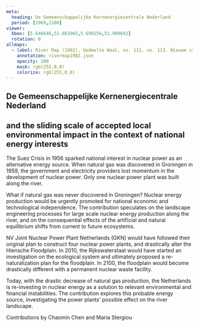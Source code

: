 ```yaml
---
meta:
  heading: De Gemeenschappelijke Kernenergiecentrale Nederland
  period: [1969,2100]
viewer:
  bbox: [5.648646,51.883965,5.690256,51.909642]
  rotation: 0
allmaps:
  - label: River Map (1982), Gedeelte Waal, no. 112, no. 113. Nieuwe stijl, 2023. Scale 1:5,000. The Berlage. Based on River Map Gedeelte Waal, no.112, no. 113. Nieuwe stijl, 1982. Photographs of film projections. Scale 1:5,000. Nationaal Archief, Den Haag.
    annotation: rivermap1982.json
    opacity: 100
    mask: rgb(255,0,0)
    colorize: rgb(255,0,0)
---
```


## De Gemeenschappelijke Kernenergiecentrale Nederland

## and the sliding scale of accepted local environmental impact in the context of national energy interests

The Suez Crisis in 1956 sparked national interest in nuclear power as an alternative energy source. When natural gas was discovered in Groningen in 1959, the government and electricity providers lost momentum in the development of nuclear power. Only one nuclear power plant was built along the river.

What if natural gas was never discovered in Groningen? Nuclear energy production would be urgently promoted for national economic and technological independence. The contribution speculates on the landscape engineering processes for large scale nuclear energy production along the river, and on the consequential effects of the artificial and natural equilibrium shifts from current to future ecosystems.

NV Joint Nuclear Power Plant Netherlands (GKN) would have followed their original plan to construct four nuclear power plants, and drastically alter the Hiensche Floodplain. In 2010, the Rijkswaterstaat would have started an investigation on the ecological system and ultimately proposed a re-naturalization plan for the floodplain. In 2100, the floodplain would become drastically different with a permanent nuclear waste facility.

Today, with the drastic decrease of natural gas production, the Netherlands is re-investing in nuclear energy as a solution to relevant environmental and financial instabilities. The contribution explores this probable energy source, investigating the power plants’ possible effect on the river landscape.


Contributions by Chaomin Chen and Maria Stergiou